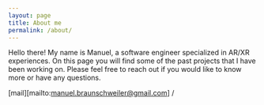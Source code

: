 ```yaml
---
layout: page
title: About me
permalink: /about/
---
```


Hello there! My name is Manuel, a software engineer specialized in AR/XR experiences. On this page you will find some of the past projects that I have been working on. Please feel free to reach out if you would like to know more or have any questions.

[mail][mailto:manuel.braunschweiler@gmail.com] /
